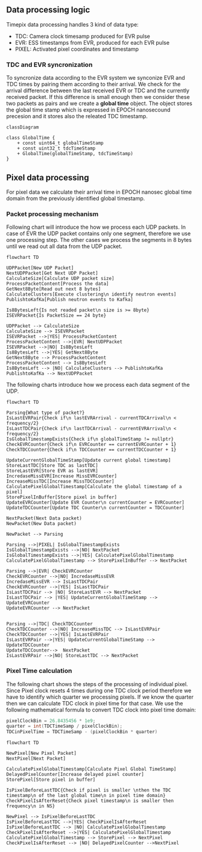 
## Data processing logic
Timepix data processing handles 3 kind of data type:
* TDC: Camera clock timesamp produced for EVR pulse
* EVR: ESS timestamps from EVR, produced for each EVR pulse
* PIXEL: Activated pixel coordinates and timestamp

### TDC and EVR syncronization
To syncronize data according to the EVR system we synconize EVR and TDC times by pairing them according to their arrival. We check for the arrival difference between the last received EVR or TDC and the currently received packet. If this difference is small enough then we consider these two packets as pairs and we create a **global time** object. The object stores the global time stamp which is expressed in EPOCH nanosecound precesion and it stores also the releated TDC timestamp.

```marmaid
classDiagram

class GlobalTime {
    + const uint64_t globalTimeStamp
    + const uint32_t tdcTimeStamp
    + GlobalTime(globalTimeStamp, tdcTimeStamp)
}
```

## Pixel data processing

For pixel data we calculate their arrival time in EPOCH nanosec global time domain from the previously identified global timestamp.


### Packet processing mechanism
Following chart will introduce the how we process each UDP packets. In case of EVR the UDP packet contains only one segment, therefore we use one processing step. The other cases we process the segments in 8 bytes until we read out all data from the UDP packet.

```mermaid
flowchart TD

UDPPacket[New UDP Packet]
NextUDPPacket[Get Next UDP Packet]
CalculateSize[Calculate UDP packet size]
ProcessPacketContent[Process the data]
GetNext8Byte[Read out next 8 bytes]
CalculateClusters[Execute clustering\n identify neutron events]
PublishtoKafKa[Publish neutron events to Kafka]

Is8BytesLeft{Is not readed packet\n size is >= 8byte}
ISEVRPacket{Is PacketSize == 24 byte}

UDPPacket --> CalculateSize
CalculateSize --> ISEVRPacket
ISEVRPacket -->|YES| ProcessPacketContent
ProcessPacketContent -->|EVR| NextUDPPacket
ISEVRPacket -->|NO| Is8BytesLeft
Is8BytesLeft -->|YES| GetNext8Byte
GetNext8Byte --> ProcessPacketContent
ProcessPacketContent --> Is8BytesLeft
Is8BytesLeft --> |NO| CalculateClusters --> PublishtoKafKa
PublishtoKafKa --> NextUDPPacket
```
The following charts introduce how we process each data segment of the UDP.

```mermaid
flowchart TD

Parsing{What type of packet?}
IsLastEVRPair{Check if\n lastEVRArrival - currentTDCArrival\n < frequency/2}
IsLastTDCPair{Check if\n lastTDCArrival - currentEVRArrival\n < frequency/2}
IsGlobalTimestampExists{Check if\n globalTimeStamp != nullptr}
CheckEVRCounter{Check if\n EVRCounter == currentEVRCounter + 1}
CheckTDCCounter{Check if\n TDCCounter == currentTDCCounter + 1}

UpdateCurrentGlobalTimeStamp[Update current global timestamp]
StoreLastTDC[Store TDC as lastTDC]
StoreLastEVR[Store EVR as lastEVR]
IncredaseMissEVR[Increase MissEVRCounter]
IncreaseMissTDC[Increase MissTDCCounter]
CalculatePixelGlobalTimestamp[Calculate the global timestamp of a pixel]
StorePixelInBuffer[Store pixel in buffer]
UpdateEVRCounter[Update EVR Counter\n currentCounter = EVRCounter]
UpdateTDCCounter[Update TDC Counter\n currentCounter = TDCCounter]

NextPacket(Next Data packet)
NewPacket(New Data packet)

NewPacket --> Parsing

Parsing -->|PIXEL| IsGlobalTimestampExists
IsGlobalTimestampExists -->|NO| NextPacket
IsGlobalTimestampExists -->|YES| CalculatePixelGlobalTimestamp
CalculatePixelGlobalTimestamp --> StorePixelInBuffer --> NextPacket

Parsing -->|EVR| CheckEVRCounter 
CheckEVRCounter -->|NO| IncredaseMissEVR
IncredaseMissEVR --> IsLastTDCPair
CheckEVRCounter -->|YES| IsLastTDCPair
IsLastTDCPair --> |NO| StoreLastEVR --> NextPacket
IsLastTDCPair --> |YES| UpdateCurrentGlobalTimeStamp --> UpdateEVRCounter 
UpdateEVRCounter --> NextPacket


Parsing -->|TDC| CheckTDCCounter
CheckTDCCounter -->|NO| IncreaseMissTDC --> IsLastEVRPair
CheckTDCCounter -->|YES| IsLastEVRPair
IsLastEVRPair -->|YES| UpdateCurrentGlobalTimeStamp --> UpdateTDCCounter
UpdateTDCCounter-->  NextPacket
IsLastEVRPair -->|NO| StoreLastTDC --> NextPacket
```

### Pixel Time calculation
The following chart shows the steps of the processing of individual pixel. Since Pixel clock resets 4 times during one TDC clock period therefore we have to identify which quarter we processing pixels. If we know the quarter then we can calculate TDC clock in pixel time for that case. We use the following mathematical formula to convert TDC clock into pixel time domain:
```c++
pixelClockBin = 26.8435456 * 1e9;
quarter = int(TDCTimeSamp / pixelClockBin);
TDCinPixelTime = TDCTimeSamp - (pixelClockBin * quarter)
```

```mermaid
flowchart TD

NewPixel[New Pixel Packet]
NextPixel[Next Packet]

CalculatePixelGlobalTimestamp[Calculate Pixel Global TimeStamp]
DelayedPixelCounter[Increase delayed pixel counter]
StorePixel[Store pixel in buffer]

IsPixelBeforeLastTDC{Check if pixel is smaller \nthen the TDC timestamp\n of the last global time\n in pixel time domain}
CheckPixelIsAfterReset{Check pixel timestamp\n is smaller then frequency\n in NS}

NewPixel --> IsPixelBeforeLastTDC
IsPixelBeforeLastTDC -->|YES| CheckPixelIsAfterReset
IsPixelBeforeLastTDC --> |NO| CalculatePixelGlobalTimestamp
CheckPixelIsAfterReset -->|YES| CalculatePixelGlobalTimestamp
CalculatePixelGlobalTimestamp --> StorePixel --> NextPixel
CheckPixelIsAfterReset --> |NO| DelayedPixelCounter -->NextPixel
```
